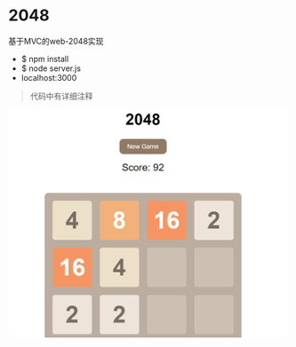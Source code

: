 # 2048
基于MVC的web-2048实现

* $ npm install
* $ node server.js
* localhost:3000
> 代码中有详细注释

![运行截图](https://github.com/XiaohuiSu/2048/blob/master/images/%E8%BF%90%E8%A1%8C.PNG)
